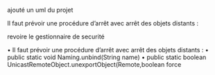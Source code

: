 ajouté un uml du projet


Il faut prévoir une procédure d’arrêt avec arrêt des
objets distants :

revoire le gestionnaire de securité

• Il faut prévoir une procédure d’arrêt avec arrêt des objets distants :
• public static void Naming.unbind(String name)
• public static boolean UnicastRemoteObject.unexportObject(Remote,boolean force